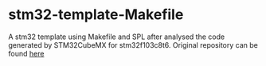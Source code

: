 # stm32-template-Makefile
A stm32 template using Makefile and SPL after analysed the code generated by STM32CubeMX for stm32f103c8t6.
Original repository can be found [here](https://github.com/dcorn-stone/template-analyse)
